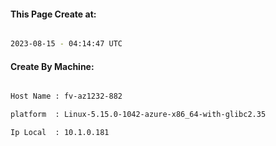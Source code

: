 
   
#### This Page Create at:

```bash

2023-08-15 - 04:14:47 UTC

```

#### Create By Machine:

```bash

Host Name : fv-az1232-882

platform  : Linux-5.15.0-1042-azure-x86_64-with-glibc2.35

Ip Local  : 10.1.0.181

```

